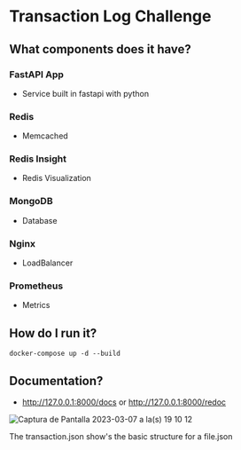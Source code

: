 # Transaction Log Challenge

## What components does it have?

### FastAPI App

- Service built in fastapi with python

### Redis

- Memcached

### Redis Insight

- Redis Visualization

### MongoDB

- Database

### Nginx

- LoadBalancer

### Prometheus

- Metrics

## How do I run it?
    docker-compose up -d --build

## Documentation?

- http://127.0.0.1:8000/docs or http://127.0.0.1:8000/redoc

![Captura de Pantalla 2023-03-07 a la(s) 19 10 12](https://user-images.githubusercontent.com/73501272/223565020-63c8fa68-b7ad-43f8-98e2-8842df0048d5.png)

The transaction.json show's the basic structure for a file.json 
